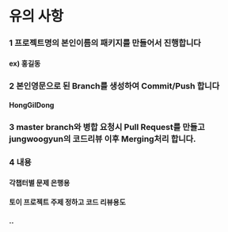 # 유의 사항
### 1 프로젝트명의 본인이름의 패키지를 만들어서 진행합니다
#### ex) 홍길동

### 2 본인영문으로 된 Branch를 생성하여 Commit/Push 합니다
#### HongGilDong

### 3 master branch와 병합 요청시 Pull Request를 만들고 jungwoogyun의 코드리뷰 이후 Merging처리 합니다.



### 4 내용
#### 각챕터별 문제 은행용
#### 토이 프로젝트 주제 정하고 코드 리뷰용도
#### ..
